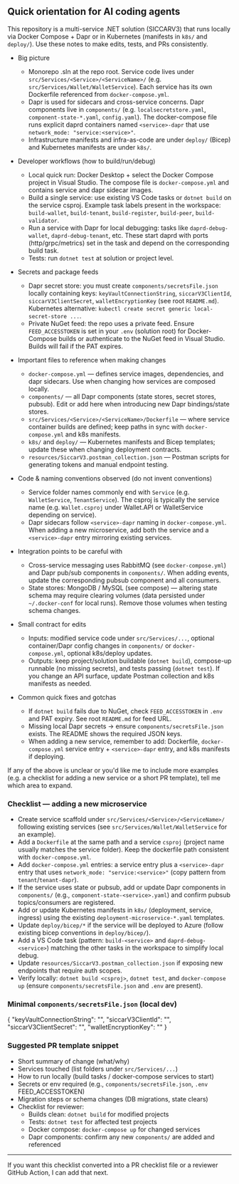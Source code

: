 ## Quick orientation for AI coding agents

This repository is a multi-service .NET solution (SICCARV3) that runs locally via Docker Compose + Dapr or in Kubernetes (manifests in `k8s/` and `deploy/`). Use these notes to make edits, tests, and PRs consistently.

- Big picture
  - Monorepo .sln at the repo root. Service code lives under `src/Services/<Service>/<ServiceName>/` (e.g. `src/Services/Wallet/WalletService`). Each service has its own Dockerfile referenced from `docker-compose.yml`.
  - Dapr is used for sidecars and cross-service concerns. Dapr components live in `components/` (e.g. `localsecretstore.yaml`, `component-state-*.yaml`, `config.yaml`). The docker-compose file runs explicit daprd containers named `<service>-dapr` that use `network_mode: "service:<service>"`.
  - Infrastructure manifests and infra-as-code are under `deploy/` (Bicep) and Kubernetes manifests are under `k8s/`.

- Developer workflows (how to build/run/debug)
  - Local quick run: Docker Desktop + select the Docker Compose project in Visual Studio. The compose file is `docker-compose.yml` and contains service and dapr sidecar images.
  - Build a single service: use existing VS Code tasks or `dotnet build` on the service csproj. Example task labels present in the workspace: `build-wallet`, `build-tenant`, `build-register`, `build-peer`, `build-validator`.
  - Run a service with Dapr for local debugging: tasks like `daprd-debug-wallet`, `daprd-debug-tenant`, etc. These start daprd with ports (http/grpc/metrics) set in the task and depend on the corresponding build task.
  - Tests: run `dotnet test` at solution or project level.

- Secrets and package feeds
  - Dapr secret store: you must create `components/secretsFile.json` locally containing keys: `keyVaultConnectionString`, `siccarV3ClientId`, `siccarV3ClientSecret`, `walletEncryptionKey` (see root `README.md`). Kubernetes alternative: `kubectl create secret generic local-secret-store ...`.
  - Private NuGet feed: the repo uses a private feed. Ensure `FEED_ACCESSTOKEN` is set in your `.env` (solution root) for Docker-Compose builds or authenticate to the NuGet feed in Visual Studio. Builds will fail if the PAT expires.

- Important files to reference when making changes
  - `docker-compose.yml` — defines service images, dependencies, and dapr sidecars. Use when changing how services are composed locally.
  - `components/` — all Dapr components (state stores, secret stores, pubsub). Edit or add here when introducing new Dapr bindings/state stores.
  - `src/Services/<Service>/<ServiceName>/Dockerfile` — where service container builds are defined; keep paths in sync with `docker-compose.yml` and k8s manifests.
  - `k8s/` and `deploy/` — Kubernetes manifests and Bicep templates; update these when changing deployment contracts.
  - `resources/SiccarV3.postman_collection.json` — Postman scripts for generating tokens and manual endpoint testing.

- Code & naming conventions observed (do not invent conventions)
  - Service folder names commonly end with `Service` (e.g. `WalletService`, `TenantService`). The csproj is typically the service name (e.g. `Wallet.csproj` under Wallet.API or WalletService depending on service).
  - Dapr sidecars follow `<service>-dapr` naming in `docker-compose.yml`. When adding a new microservice, add both the service and a `<service>-dapr` entry mirroring existing services.

- Integration points to be careful with
  - Cross-service messaging uses RabbitMQ (see `docker-compose.yml`) and Dapr pub/sub components in `components/`. When adding events, update the corresponding pubsub component and all consumers.
  - State stores: MongoDB / MySQL (see compose) — altering state schema may require clearing volumes (data persisted under `~/.docker-conf` for local runs). Remove those volumes when testing schema changes.

- Small contract for edits
  - Inputs: modified service code under `src/Services/...`, optional container/Dapr config changes in `components/` or `docker-compose.yml`, optional k8s/deploy updates.
  - Outputs: keep project/solution buildable (`dotnet build`), compose-up runnable (no missing secrets), and tests passing (`dotnet test`). If you change an API surface, update Postman collection and k8s manifests as needed.

- Common quick fixes and gotchas
  - If `dotnet build` fails due to NuGet, check `FEED_ACCESSTOKEN` in `.env` and PAT expiry. See root `README.md` for feed URL.
  - Missing local Dapr secrets -> ensure `components/secretsFile.json` exists. The README shows the required JSON keys.
  - When adding a new service, remember to add: Dockerfile, `docker-compose.yml` service entry + `<service>-dapr` entry, and k8s manifests if deploying.

If any of the above is unclear or you'd like me to include more examples (e.g. a checklist for adding a new service or a short PR template), tell me which area to expand. 
### Checklist — adding a new microservice

- Create service scaffold under `src/Services/<Service>/<ServiceName>/` following existing services (see `src/Services/Wallet/WalletService` for an example).
- Add a `Dockerfile` at the same path and a service `csproj` (project name usually matches the service folder). Keep the dockerfile path consistent with `docker-compose.yml`.
- Add `docker-compose.yml` entries: a service entry plus a `<service>-dapr` entry that uses `network_mode: "service:<service>"` (copy pattern from `tenant`/`tenant-dapr`).
- If the service uses state or pubsub, add or update Dapr components in `components/` (e.g., `component-state-<service>.yaml`) and confirm pubsub topics/consumers are registered.
- Add or update Kubernetes manifests in `k8s/` (deployment, service, ingress) using the existing `deployment-microservice-*.yaml` templates.
- Update `deploy/bicep/*` if the service will be deployed to Azure (follow existing bicep conventions in `deploy/bicep/`).
- Add a VS Code task (pattern: `build-<service>` and `daprd-debug-<service>`) matching the other tasks in the workspace to simplify local debug.
- Update `resources/SiccarV3.postman_collection.json` if exposing new endpoints that require auth scopes.
- Verify locally: `dotnet build <csproj>`, `dotnet test`, and `docker-compose up` (ensure `components/secretsFile.json` and `.env` are present).

### Minimal `components/secretsFile.json` (local dev)

{
  "keyVaultConnectionString": "",
  "siccarV3ClientId": "",
  "siccarV3ClientSecret": "",
  "walletEncryptionKey": ""
}

### Suggested PR template snippet

- Short summary of change (what/why)
- Services touched (list folders under `src/Services/...`)
- How to run locally (build tasks / docker-compose services to start)
- Secrets or env required (e.g., `components/secretsFile.json`, `.env` FEED_ACCESSTOKEN)
- Migration steps or schema changes (DB migrations, state clears)
- Checklist for reviewer:
  - Builds clean: `dotnet build` for modified projects
  - Tests: `dotnet test` for affected test projects
  - Docker compose: `docker-compose up` for changed services
  - Dapr components: confirm any new `components/` are added and referenced

---

If you want this checklist converted into a PR checklist file or a reviewer GitHub Action, I can add that next.
